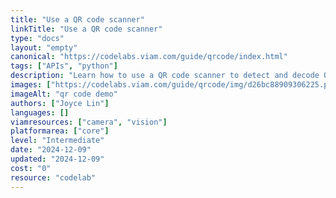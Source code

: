 ```yaml
---
title: "Use a QR code scanner"
linkTitle: "Use a QR code scanner"
type: "docs"
layout: "empty"
canonical: "https://codelabs.viam.com/guide/qrcode/index.html"
tags: ["APIs", "python"]
description: "Learn how to use a QR code scanner to detect and decode QR codes using a Viam module. We'll leverage the pyzbar and OpenCV Python libraries to process images from a camera and extract information encoded in QR codes."
images: ["https://codelabs.viam.com/guide/qrcode/img/d26bc88909306225.png"]
imageAlt: "qr code demo"
authors: ["Joyce Lin"]
languages: []
viamresources: ["camera", "vision"]
platformarea: ["core"]
level: "Intermediate"
date: "2024-12-09"
updated: "2024-12-09"
cost: "0"
resource: "codelab"
---
```

